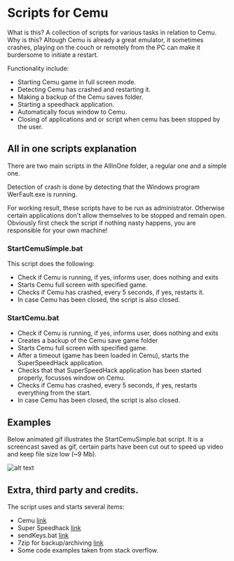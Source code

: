 # Scripts for Cemu

What is this? A collection of scripts for various tasks in relation to Cemu. Why is this? Altough Cemu is already a great emulator, it sometimes crashes, playing on the couch or remotely from the PC can make it burdersome to initiate a restart.

Functionality include:
- Starting Cemu game in full screen mode.
- Detecting Cemu has crashed and restarting it.
- Making a backup of the Cemu saves folder.
- Starting a speedhack application.
- Automatically focus window to Cemu.
- Closing of applications and or script when cemu has been stopped by the user.

## All in one scripts explanation

There are two main scripts in the AllInOne folder, a regular one and a simple one.

Detection of crash is done by detecting that the Windows program WerFault.exe is running. 

For working result, these scripts have to be run as administrator. Otherwise certain applications don't allow themselves to be stopped and remain open. Obviously first check the script if nothing nasty happens, you are responsible for your own machine!

### StartCemuSimple.bat

This script does the following:
- Check if Cemu is running, if yes, informs user, does nothing and exits
- Starts Cemu full screen with specified game.
- Checks if Cemu has crashed, every 5 seconds, if yes, restarts it.
- In case Cemu has been closed, the script is also closed.

### StartCemu.bat

- Check if Cemu is running, if yes, informs user, does nothing and exits
- Creates a backup of the Cemu save game folder
- Starts Cemu full screen with specified game.
- After a timeout (game has been loaded in Cemu), starts the SuperSpeedHack application.
- Checks that that SuperSpeedHack application has been started properly, focusses window on Cemu.
- Checks if Cemu has crashed, every 5 seconds, if yes, restarts everything from the start.
- In case Cemu has been closed, the script is also closed.

## Examples

Below animated gif illustrates the StartCemuSimple.bat script. It is a screencast 
saved as gif, certain parts have been cut out to speed up video and keep 
file size low (~9 Mb).

![alt text](https://user-images.githubusercontent.com/14330834/27199469-624ba948-5216-11e7-8d71-c5a982989c18.gif)

## Extra, third party and credits.

The script uses and starts several items:
- Cemu [link](http://cemu.info/)
- Super Speedhack [link](https://www.reddit.com/r/cemu/comments/63jqmi/super_speedhack_dynamic_speedhack_for_cemu/)
- sendKeys.bat [link](https://github.com/npocmaka/batch.scripts/blob/master/hybrids/jscript/sendKeys.bat)
- 7zip for backup/archiving [link](http://www.7-zip.org/)
- Some code examples taken from stack overflow.